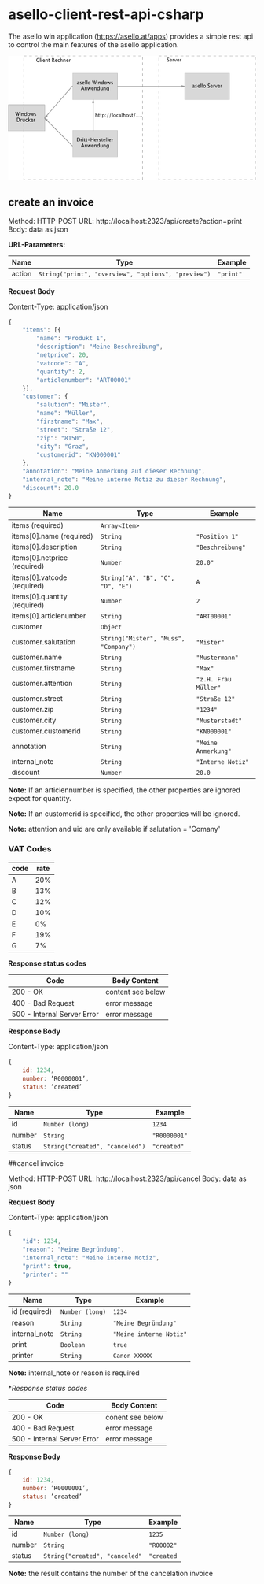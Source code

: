 # asello-client-rest-api-csharp

The asello win application (https://asello.at/apps) provides a simple rest api to control the main features of the asello application.

![definition](https://github.com/asello/asello-client-rest-api/blob/master/asello%20ClientAPI%20Rest.png?raw=true)

## create an invoice

Method: HTTP-POST
URL: http://localhost:2323/api/create?action=print
Body: data as json

**URL-Parameters:**

Name|Type|Example|
---|---|---|
action|```String("print", "overview", "options", "preview")```|```"print"```|

**Request Body**

Content-Type: application/json

```javascript
{
    "items": [{
        "name": "Produkt 1",
        "description": "Meine Beschreibung",
        "netprice": 20,
        "vatcode": "A",
        "quantity": 2,
        "articlenumber": "ART00001"
    }],
    "customer": {
        "salution": "Mister",
        "name": "Müller",
        "firstname": "Max",
        "street": "Straße 12",
        "zip": "8150",
        "city": "Graz",
        "customerid": "KN000001"
    },
    "annotation": "Meine Anmerkung auf dieser Rechnung",
    "internal_note": "Meine interne Notiz zu dieser Rechnung",
    "discount": 20.0
}
```

Name|Type|Example|
---|---|---|
items (required)|```Array<Item>```||
items[0].name (required)|```String```|```"Position 1"```|
items[0].description|```String```|```"Beschreibung"```|
items[0].netprice (required)|```Number```|```20.0"```|
items[0].vatcode (required)|```String("A", "B", "C", "D", "E")```|```A```|
items[0].quantity (required)|```Number```|```2```|
items[0].articlenumber|```String```|```"ART00001"```|
customer|```Object```||
customer.salutation|```String("Mister", "Muss", "Company")```|```"Mister"```|
customer.name|```String```|```"Mustermann"```|
customer.firstname|```String```|```"Max"```|
customer.attention|```String```|```"z.H. Frau Müller"```|
customer.street|```String```|```"Straße 12"```|
customer.zip|```String```|```"1234"```|
customer.city|```String```|```"Musterstadt"```|
customer.customerid|```String```|```"KN000001"```|
annotation|```String```|```"Meine Anmerkung"```|
internal_note|```String```|```"Interne Notiz"```|
discount|```Number```|```20.0```|

**Note:** If an articlennumber is specified, the other properties are ignored expect for quantity.

**Note:** If an customerid is specified, the other properties will be ignored. 

**Note:** attention and uid are only available if salutation = 'Comany'

### VAT Codes

code | rate 
--- | ---
A | 20%
B | 13%
C | 12%
D | 10%
E | 0%
F | 19%
G | 7%

**Response status codes**

Code|Body Content|
---|---|
200 - OK|content see below|
400 - Bad Request|error message|
500 - Internal Server Error|error message|

**Response Body**

Content-Type: application/json

```javascript
{
    id: 1234,
    number: ’R0000001’,
    status: ’created’
}
```

Name|Type|Example|
---|---|---|
id|```Number (long)```|```1234```|
number|```String```|```"R0000001"```|
status|```String("created", "canceled")```|```"created"```|

##cancel invoice

Method: HTTP-POST
URL: http://localhost:2323/api/cancel
Body: data as json

**Request Body**

Content-Type: application/json

```javascript
{
    "id": 1234,
    "reason": "Meine Begründung",
    "internal_note": "Meine interne Notiz",
    "print": true,
    "printer": ""
}
```

Name|Type|Example|
---|---|---|
id (required)|```Number (long)```|```1234```|
reason|```String```|```"Meine Begründung"```|
internal_note|```String```|```"Meine interne Notiz"```|
print|```Boolean```|```true```|
printer|```String```|```Canon XXXXX```|

**Note:** internal_note or reason is required

**Response status codes*

Code|Body Content|
---|---|
200 - OK|conent see below|
400 - Bad Request|error message|
500 - Internal Server Error|error message|

**Response Body**

```javascript
{
    id: 1234,
    number: ’R0000001’,
    status: ’created’
}
```

Name|Type|Example|
---|---|---|
id|```Number (long)```|```1235```|
number|```String```|```"R00002"```|
status|```String("created", "canceled"```|```"created```|

**Note:** the result contains the number of the cancelation invoice
